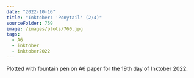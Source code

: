 ```yaml
---
date: "2022-10-16"
title: "Inktober: 'Ponytail' (2/4)"
sourceFolder: 759
image: /images/plots/760.jpg
tags:
  - A6
  - inktober
  - inktober2022
---
```


Plotted with fountain pen on A6 paper for the 19th day of Inktober 2022.
